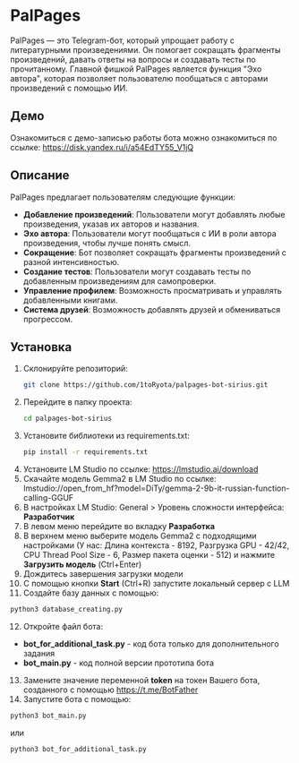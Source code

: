 # PalPages

PalPages — это Telegram-бот, который упрощает работу с литературными произведениями. Он помогает сокращать фрагменты произведений, давать ответы на вопросы и создавать тесты по прочитанному. Главной фишкой PalPages является функция "Эхо автора", которая позволяет пользователю пообщаться с авторами произведений с помощью ИИ.  
## Демо

Ознакомиться с демо-записью работы бота можно ознакомиться по ссылке: https://disk.yandex.ru/i/a54EdTY55_V1jQ

## Описание

PalPages предлагает пользователям следующие функции:  

- **Добавление произведений**: Пользователи могут добавлять любые произведения, указав их авторов и названия.
- **Эхо автора**: Пользователи могут пообщаться с ИИ в роли автора произведения, чтобы лучше понять смысл.
- **Сокращение**: Бот позволяет сокращать фрагменты произведений с разной интенсивностью.
- **Создание тестов**: Пользователи могут создавать тесты по добавленным произведениям для самопроверки.
- **Управление профилем**: Возможность просматривать и управлять добавленными книгами.
- **Система друзей**: Возможность добавлять друзей и обмениваться прогрессом.

## Установка

1. Склонируйте репозиторий:
   ```bash
   git clone https://github.com/1toRyota/palpages-bot-sirius.git
   ```
2. Перейдите в папку проекта:
   ```bash
   cd palpages-bot-sirius
   ```
3. Установите библиотеки из requirements.txt:
   ```bash
   pip install -r requirements.txt
   ```
4. Установите LM Studio по ссылке: https://lmstudio.ai/download
5. Скачайте модель Gemma2 в LM Studio по ссылке: lmstudio://open_from_hf?model=DiTy/gemma-2-9b-it-russian-function-calling-GGUF
6. В настройках LM Studio: General > Уровень сложности интерфейса: **Разработчик**
7. В левом меню перейдите во вкладку **Разработка**
8. В верхнем меню выберите модель Gemma2 с подходящими настройками (У нас: Длина контекста - 8192, Разгрузка GPU - 42/42, CPU Thread Pool Size - 6, Размер пакета оценки - 512) и нажмите **Загрузить модель** (Ctrl+Enter)
9. Дождитесь завершения загрузки модели
10. С помощью кнопки **Start** (Ctrl+R) запустите локальный сервер с LLM
11. Создайте базу данных с помощью:
   ```bash
   python3 database_creating.py
   ```
12. Откройте файл бота:
- **bot_for_additional_task.py** - код бота только для дополнительного задания
- **bot_main.py** - код полной версии прототипа бота
13. Замените значение переменной **token** на токен Вашего бота, созданного с помощью https://t.me/BotFather
14. Запустите бота с помощью:
   ```bash
   python3 bot_main.py
   ```
или
   ```bash
   python3 bot_for_additional_task.py
   ```
